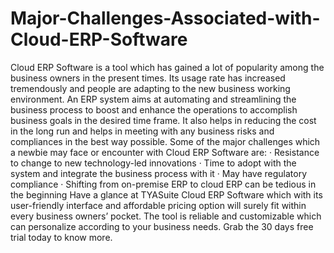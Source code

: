# Major-Challenges-Associated-with-Cloud-ERP-Software
   Cloud ERP Software is a tool which has gained a lot of popularity among the business owners in the present times. Its usage rate has increased tremendously and people are adapting to the new business working environment. An ERP system aims at automating and streamlining the business process to boost and enhance the operations to accomplish business goals in the desired time frame. It also helps in reducing the cost in the long run and helps in meeting with any business risks and compliances in the best way possible.  Some of the major challenges which a newbie may face or encounter with Cloud ERP Software are: · Resistance to change to new technology-led innovations · Time to adopt with the system and integrate the business process with it · May have regulatory compliance · Shifting from on-premise ERP to cloud ERP can be tedious in the beginning Have a glance at TYASuite Cloud ERP Software which with its user-friendly interface and affordable pricing option will surely fit within every business owners’ pocket. The tool is reliable and customizable which can personalize according to your business needs. Grab the 30 days free trial today to know more. 
